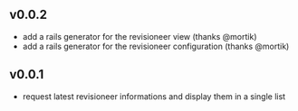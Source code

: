 ## v0.0.2

- add a rails generator for the revisioneer view (thanks @mortik)
- add a rails generator for the revisioneer configuration (thanks @mortik)

## v0.0.1

- request latest revisioneer informations and display them in a single list